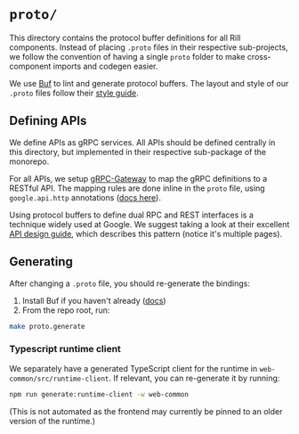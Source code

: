 # `proto/`

This directory contains the protocol buffer definitions for all Rill components. Instead of placing `.proto` files in their respective sub-projects, we follow the convention of having a single `proto` folder to make cross-component imports and codegen easier.

We use [Buf](https://buf.build) to lint and generate protocol buffers. The layout and style of our `.proto` files follow their [style guide](https://docs.buf.build/best-practices/style-guide).

## Defining APIs

We define APIs as gRPC services. All APIs should be defined centrally in this directory, but implemented in their respective sub-package of the monorepo. 

For all APIs, we setup [gRPC-Gateway](https://grpc-ecosystem.github.io/grpc-gateway/) to map the gRPC definitions to a RESTful API. The mapping rules are done inline in the `proto` file, using `google.api.http` annotations ([docs here](https://github.com/googleapis/googleapis/blob/master/google/api/http.proto#L44)). 

Using protocol buffers to define dual RPC and REST interfaces is a technique widely used at Google. We suggest taking a look at their excellent [API design guide](https://cloud.google.com/apis/design/resources), which describes this pattern (notice it's multiple pages).

## Generating

After changing a `.proto` file, you should re-generate the bindings:

1. Install Buf if you haven't already ([docs](https://docs.buf.build/installation))
2. From the repo root, run:
```bash
make proto.generate
```

### Typescript runtime client

We separately have a generated TypeScript client for the runtime in `web-common/src/runtime-client`. If relevant, you can re-generate it by running:

```bash
npm run generate:runtime-client -w web-common
```

(This is not automated as the frontend may currently be pinned to an older version of the runtime.)
